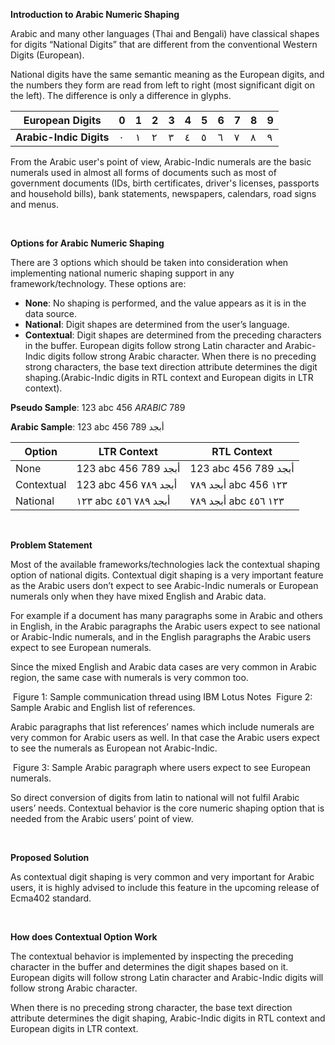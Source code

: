 
**Introduction to Arabic Numeric Shaping**

Arabic and many other languages (Thai and Bengali) have classical shapes for digits “National Digits” that are different from the conventional Western Digits (European).

National digits have the same semantic meaning as the European digits, and the numbers they form are read from left to right (most significant digit on the left). The difference is only a difference in glyphs.

| European Digits | 0 | 1 | 2 | 3 | 4 | 5 | 6 | 7 | 8 | 9 |
| --------------- |----|---|---|---|---|---|---|---|---|---|
| **Arabic-Indic Digits** | ٠ |	١ |	٢ |	٣ |	٤ |	٥ |	٦ |	٧ |	٨ |	٩ |


From the Arabic user's point of view, Arabic-Indic numerals are the basic numerals used in almost all forms of documents such as most of government documents (IDs, birth certificates, driver's licenses, passports and household bills), bank statements, newspapers, calendars, road signs and menus.

<br>

**Options for Arabic Numeric Shaping**

There are 3 options which should be taken into consideration when implementing national numeric shaping support in any framework/technology. These options are:

- **None**: No shaping is performed, and the value appears as it is in the data source.
- **National**: Digit shapes are determined from the user’s language.
- **Contextual**: Digit shapes are determined from the preceding characters in the buffer. European digits follow strong Latin character and Arabic-Indic digits follow strong Arabic character.
When there is no preceding strong characters, the base text direction attribute determines the digit shaping.(Arabic-Indic digits in RTL context and European digits in LTR context).


**Pseudo Sample**: 123 abc 456 *ARABIC* 789 

**Arabic Sample**: 123 abc 456 أبجد 789

| Option | LTR Context | RTL Context |
| ------------ |----------|----------|
| None | 123 abc 456 أبجد 789  | 123 abc 456 أبجد 789 |
| Contextual | 123 abc 456 أبجد ٧٨٩  | أبجد ٧٨٩ abc 456 ١٢٣|
| National | ١٢٣ abc أبجد ٧٨٩ ٤٥٦ |  أبجد ٧٨٩ abc ١٢٣ ٤٥٦ |
<br>

**Problem Statement**

Most of the available frameworks/technologies lack the contextual shaping option of national digits. Contextual digit shaping is a very important feature as the Arabic users don’t expect to see Arabic-Indic numerals or European numerals only when they have mixed English and Arabic data. 

For example if a document has many paragraphs some in Arabic and others in English, in the Arabic paragraphs the Arabic users expect to see national or Arabic-Indic numerals, and in the English paragraphs the Arabic users expect to see European numerals.

Since the mixed English and Arabic data cases are very common in Arabic region, the same case with numerals is very common too.


<image>
Figure 1: Sample communication thread using IBM Lotus Notes

<image>
Figure 2: Sample Arabic and English list of references.


Arabic paragraphs that list references’ names which include numerals are very common for Arabic users as well. In that case the Arabic users expect to see the numerals as European not Arabic-Indic.

<image>
Figure 3: Sample Arabic paragraph where users expect to see European numerals.

So direct conversion of digits from latin to national will not fulfil Arabic users’ needs. Contextual behavior is the core numeric shaping option that is needed from the Arabic users’ point of view.

<br> 

**Proposed Solution**

As contextual digit shaping is very common and very important for Arabic users, it is highly advised to include this feature in the upcoming release of Ecma402 standard.

<br>

**How does Contextual Option Work**

The contextual behavior is implemented by inspecting the preceding character in the buffer and determines the digit shapes based on it. European digits will follow strong Latin character and Arabic-Indic digits will follow strong Arabic character.

When there is no preceding strong character, the base text direction attribute determines the digit shaping, Arabic-Indic digits in RTL context and European digits in LTR context.
